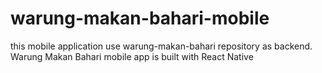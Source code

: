 # warung-makan-bahari-mobile
this mobile application use warung-makan-bahari repository as backend. Warung Makan Bahari mobile app is built with React Native
